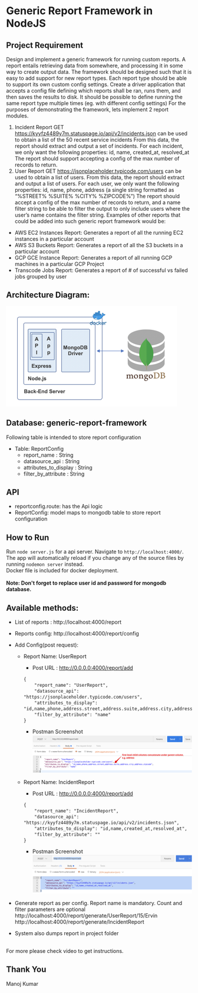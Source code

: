 # Generic Report Framework in NodeJS

## Project Requirement
Design and implement a generic framework for running custom reports. A report entails retrieving data from somewhere, and processing it in some way to create output data. The framework should be designed such that it is easy to add support for new report types. Each report type should be able to support its own custom config settings.
Create a driver application that accepts a config file defining which reports shall be ran, runs them, and then saves the results to disk. It should be possible to define running the same report type multiple times (eg. with different config settings)
For the purposes of demonstrating the framework, lets implement 2 report modules.
1. Incident Report
GET https://kyyfz4489y7m.statuspage.io/api/v2/incidents.json can be used to obtain a list of the 50 recent service incidents
From this data, the report should extract and output a set of incidents. For each incident, we only want the following properties: id, name, created_at, resolved_at
The report should support accepting a config of the max number of records to return.
2. User Report
GET https://jsonplaceholder.typicode.com/users can be used to obtain a list of users.
From this data, the report should extract and output a list of users. For each user, we only want the following properties: id, name, phone, address (a single string formatted as “%STREET% %SUITE% %CITY% %ZIPCODE%”)
The report should accept a config of the max number of records to return, and a name filter string to be able to filter the output to only include users where the user’s name contains the filter string.
Examples of other reports that could be added into such generic report framework would be:
- AWS EC2 Instances Report: Generates a report of all the running EC2 instances in a particular account 
- AWS S3 Buckets Report: Generates a report of all the S3 buckets in a particular account
- GCP GCE Instance Report: Generates a report of all running GCP machines in a particular GCP Project 
- Transcode Jobs Report: Generates a report of # of successful vs failed jobs grouped by user

## Architecture Diagram:
![System Architecture](https://github.com/manojknit/GenericReportFramework-api/raw/master/images/architecture.png)

## Database: generic-report-framework
Following table is intended to store report configuration
* Table: ReportConfig
    * report_name : String
    * datasource_api : String
    * attributes_to_display : String
    * filter_by_attribute : String

## API
* reportconfig.route: has the Api logic
* ReportConfig: model maps to mongodb table to store report configuration

## How to Run
Run `node server.js` for a api server. Navigate to `http://localhost:4000/`. The app will automatically reload if you change any of the source files by running `nodemon server` instead.<br>
Docker file is included for docker deployment.
<br>
<br>
**Note: Don't forget to replace user id and password for mongodb database.**

## Available methods: <br>
   * List of reports : http://localhost:4000/report <br>
   * Reports config: http://localhost:4000/report/config <br>
   * Add Config(post request): <br>
        * Report Name: UserReport
            - Post URL : http://0.0.0.0:4000/report/add
            ```
            {
                "report_name": "UserReport",
                "datasource_api": "https://jsonplaceholder.typicode.com/users",
                "attributes_to_display": "id,name,phone,address.street,address.suite,address.city,address.zipcode",
                "filter_by_attribute": "name"
            }
            ```
            - Postman Screenshot
            ![UserReport](https://github.com/manojknit/GenericReportFramework-api/raw/master/images/UserReport.png)
        
        * Report Name: IncidentReport
            - Post URL : http://0.0.0.0:4000/report/add
            ```
            {
                "report_name": "IncidentReport",
                "datasource_api": "https://kyyfz4489y7m.statuspage.io/api/v2/incidents.json",
                "attributes_to_display": "id,name,created_at,resolved_at",
                "filter_by_attribute": ""
            }
            ```
            - Postman Screenshot
            ![IncidentReport](https://github.com/manojknit/GenericReportFramework-api/raw/master/images/IncidentReport.png)

   * Generate report as per config. Report name is mandatory. Count and filter parameters are optional<br>
        http://localhost:4000/report/generate/UserReport/15/Ervin <br>
        http://localhost:4000/report/generate/IncidentReport<br>
   * System also dumps report in project folder<br>
   <br>
   For more please check video to get instructions.

## Thank You
Manoj Kumar
